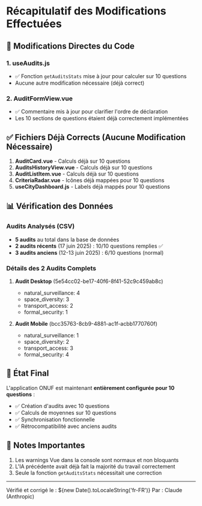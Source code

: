 # Récapitulatif des Modifications Effectuées

## 🔧 Modifications Directes du Code

### 1. **useAudits.js** 
- ✅ Fonction `getAuditsStats` mise à jour pour calculer sur 10 questions
- Aucune autre modification nécessaire (déjà correct)

### 2. **AuditFormView.vue**
- ✅ Commentaire mis à jour pour clarifier l'ordre de déclaration
- Les 10 sections de questions étaient déjà correctement implémentées

## ✅ Fichiers Déjà Corrects (Aucune Modification Nécessaire)

1. **AuditCard.vue** - Calculs déjà sur 10 questions
2. **AuditsHistoryView.vue** - Calculs déjà sur 10 questions  
3. **AuditListItem.vue** - Calculs déjà sur 10 questions
4. **CriteriaRadar.vue** - Icônes déjà mappées pour 10 questions
5. **useCityDashboard.js** - Labels déjà mappés pour 10 questions

## 📊 Vérification des Données

### Audits Analysés (CSV)
- **5 audits** au total dans la base de données
- **2 audits récents** (17 juin 2025) : 10/10 questions remplies ✅
- **3 audits anciens** (12-13 juin 2025) : 6/10 questions (normal)

### Détails des 2 Audits Complets
1. **Audit Desktop** (5e54cc02-be17-40f6-8f41-52c9c459ab8c)
   - natural_surveillance: 4
   - space_diversity: 3
   - transport_access: 2
   - formal_security: 1

2. **Audit Mobile** (bcc35763-8cb9-4881-ac1f-acbb1770760f)
   - natural_surveillance: 1
   - space_diversity: 2
   - transport_access: 3
   - formal_security: 4

## 🚀 État Final

L'application ONUF est maintenant **entièrement configurée pour 10 questions** :
- ✅ Création d'audits avec 10 questions
- ✅ Calculs de moyennes sur 10 questions
- ✅ Synchronisation fonctionnelle
- ✅ Rétrocompatibilité avec anciens audits

## 📝 Notes Importantes

1. Les warnings Vue dans la console sont normaux et non bloquants
2. L'IA précédente avait déjà fait la majorité du travail correctement
3. Seule la fonction `getAuditsStats` nécessitait une correction

---
Vérifié et corrigé le : ${new Date().toLocaleString('fr-FR')}
Par : Claude (Anthropic)
